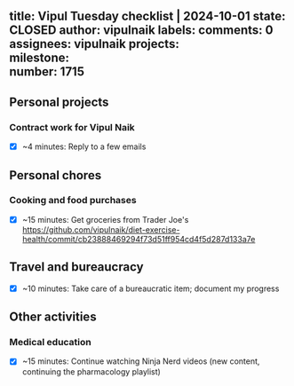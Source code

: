 title:	Vipul Tuesday checklist | 2024-10-01
state:	CLOSED
author:	vipulnaik
labels:	
comments:	0
assignees:	vipulnaik
projects:	
milestone:	
number:	1715
--
## Personal projects

### Contract work for Vipul Naik

- [x] ~4 minutes: Reply to a few emails

## Personal chores

### Cooking and food purchases

- [x] ~15 minutes: Get groceries from Trader Joe's https://github.com/vipulnaik/diet-exercise-health/commit/cb23888469294f73d51ff954cd4f5d287d133a7e

## Travel and bureaucracy

- [x] ~10 minutes: Take care of a bureaucratic item; document my progress

## Other activities

### Medical education

- [x] ~15 minutes: Continue watching Ninja Nerd videos (new content, continuing the pharmacology playlist)
